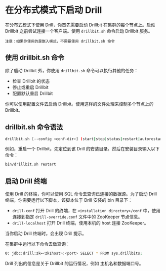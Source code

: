 # 在分布式模式下启动 Drill

在分布式模式下使用 Drill，你首先需要启动 Drillbit 在集群的每个节点上。启动 Drillbit 之前尝试连接一个客户端。使用 ``` drillbit.sh ``` 命令启动 Drillbit 服务。

```
注意：如果你使用的是嵌入模式，不需要使用 drillbit.sh 命令
```

## 使用 drillbit.sh 命令

除了启动 Drillbit 外，你使用 ``` drillbit.sh ``` 命令可以执行其他的任务：
  * 检查 Drillbit 的状态
  * 停止或重启 Drillbit
  * 配置默认重启 Drillbit

你可以使用配置文件去启动 Drillbit。使用这样的文件处理来控制多个节点上的 Drillbit。

## drillbit.sh 命令语法

```bash
drillbit.sh [--config <conf-dir>] (start|stop|status|restart|autorestart)
```

例如，重启一个 Drillbit，先定位到该 Drill 的安装目录。然后在安装目录输入以下命令：
```bash
bin/drillbit.sh restart
```

## 启动 Drill 终端

使用 Drill 的终端，你可以使用 SQL 命令去查询已连接的数据源。为了启动 Drill 终端，你需要运行以下脚本，该脚本位于 Drill 安装的 bin 目录下：
  * ``` drill-conf ```
    打开 Drill 的终端，在 ``` <installation directory>/conf ``` 中，使用连接到指定 ``` drill-override.conf ``` 文件中的 ZooKeeper 节点信息。
  * ``` drill-localhost ```
    打开 Drill 终端，使用本机的 host 连接 ZooKeeper。

当你启动 Drill 终端时，会出现 Drill 提示。

在集群中运行以下命令去做查询：
```bash
0: jdbc:drill:zk=<zk1host>:<port> SELECT * FROM sys.drillbits;
```

Drill 列出的信息是关于 Drillbit 的运行情况，例如 主机名和数据端口号。
